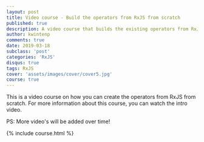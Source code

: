 ```yaml
---
layout: post
title: Video course - Build the operators from RxJS from scratch
published: true
description: A video course that builds the existing operators from RxJS from scratch
author: kwintenp
comments: true
date: 2019-03-18
subclass: 'post'
categories: 'RxJS'
disqus: true
tags: RxJS
cover: 'assets/images/cover/cover5.jpg'
course: true
---
```


This is a video course on how you can create the operators from RxJS from scratch. For more information about this course, you can watch the intro video.

PS: More video's will be added over time!

{% include course.html %}










